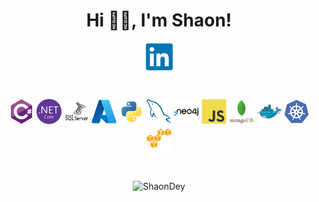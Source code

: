 <!DOCTYPE html>
<html>
<head>
</head>
<body>

<h1 align="center">Hi 👋🏽, I'm Shaon!</h1>

<p align="center">
  <a href="https://linkedin.com/in/ShaonDey" target="_blank">
    <img align="center" src="https://raw.githubusercontent.com/devicons/devicon/master/icons/linkedin/linkedin-original.svg" alt="ShaonDey" height="45" width="45" />
  </a>
</p>

<!--
**ShaonDey/ShaonDey** is a ✨ _special_ ✨ repository because its `README.md` (this file) appears on your GitHub profile.

Here are some ideas to get you started:

- 🔭 I’m currently working on ...
- 🌱 I’m currently learning ...
- 👯 I’m looking to collaborate on ...
- 🤔 I’m looking for help with ...
- 💬 Ask me about ...
- 📫 How to reach me: ...
- 😄 Pronouns: ...
- ⚡ Fun fact: ...
-->

<br />

<p align="center">
    <img src="https://raw.githubusercontent.com/devicons/devicon/master/icons/csharp/csharp-original.svg" alt="C#" width="40" height="40" />
    <img src="https://raw.githubusercontent.com/devicons/devicon/master/icons/dotnetcore/dotnetcore-original.svg" alt=".NET Core" width="40" height="40" />
    <img src="https://raw.githubusercontent.com/devicons/devicon/master/icons/microsoftsqlserver/microsoftsqlserver-plain-wordmark.svg" alt="Microsoft SQL Server" width="40" height="40" />
    <img src="https://raw.githubusercontent.com/devicons/devicon/master/icons/azure/azure-original.svg" alt="Azure" width="40" height="40" />
    <img src="https://raw.githubusercontent.com/devicons/devicon/master/icons/python/python-original.svg" alt="Python" width="40" height="40" />
    <img src="https://raw.githubusercontent.com/devicons/devicon/master/icons/mysql/mysql-original.svg" alt="MySQL" width="40" height="40" />
    <img src="https://raw.githubusercontent.com/devicons/devicon/master/icons/neo4j/neo4j-original-wordmark.svg" alt="Neo4j" width="40" height="40" />
    <img src="https://raw.githubusercontent.com/devicons/devicon/master/icons/javascript/javascript-original.svg" alt="JavaScript" width="40" height="40" />
    <img src="https://raw.githubusercontent.com/devicons/devicon/master/icons/mongodb/mongodb-original-wordmark.svg" alt="MongoDB" width="40" height="40" />
    <img src="https://raw.githubusercontent.com/devicons/devicon/master/icons/docker/docker-original.svg" alt="Docker" width="40" height="40" />
    <img src="https://raw.githubusercontent.com/devicons/devicon/master/icons/kubernetes/kubernetes-plain.svg" alt="Kubernetes" width="40" height="40" />
    <img src="https://raw.githubusercontent.com/devicons/devicon/master/icons/amazonwebservices/amazonwebservices-original.svg" alt="AWS" width="40" height="40" />
</p>

<br />

<p align="center">
  <img src="https://github-readme-stats.vercel.app/api?username=ShaonDey&show_icons=true" alt="ShaonDey" />
</p>


</body>
</html>
